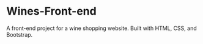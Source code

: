 # Wines-Front-end
A front-end project for a wine shopping website. Built with HTML, CSS, and Bootstrap.
